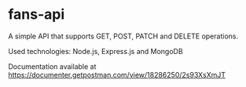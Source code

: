 # fans-api

A simple API that supports GET, POST, PATCH and DELETE operations.

Used technologies: Node.js, Express.js and MongoDB

Documentation available at https://documenter.getpostman.com/view/18286250/2s93XsXmJT
